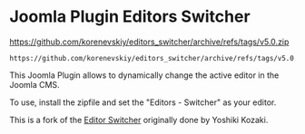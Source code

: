 # Joomla Plugin Editors Switcher


https://github.com/korenevskiy/editors_switcher/archive/refs/tags/v5.0.zip

```
https://github.com/korenevskiy/editors_switcher/archive/refs/tags/v5.0.zip
```

This Joomla Plugin allows to dynamically change the active editor in the Joomla CMS.

To use, install the zipfile and set the "Editors - Switcher" as your editor.

This is a fork of the [Editor Switcher](http://www.joomler.net/download/140-joomla16-plugin/979-editor-switcher-for-joomla-25x-and-30-released.html) originally done by Yoshiki Kozaki.
